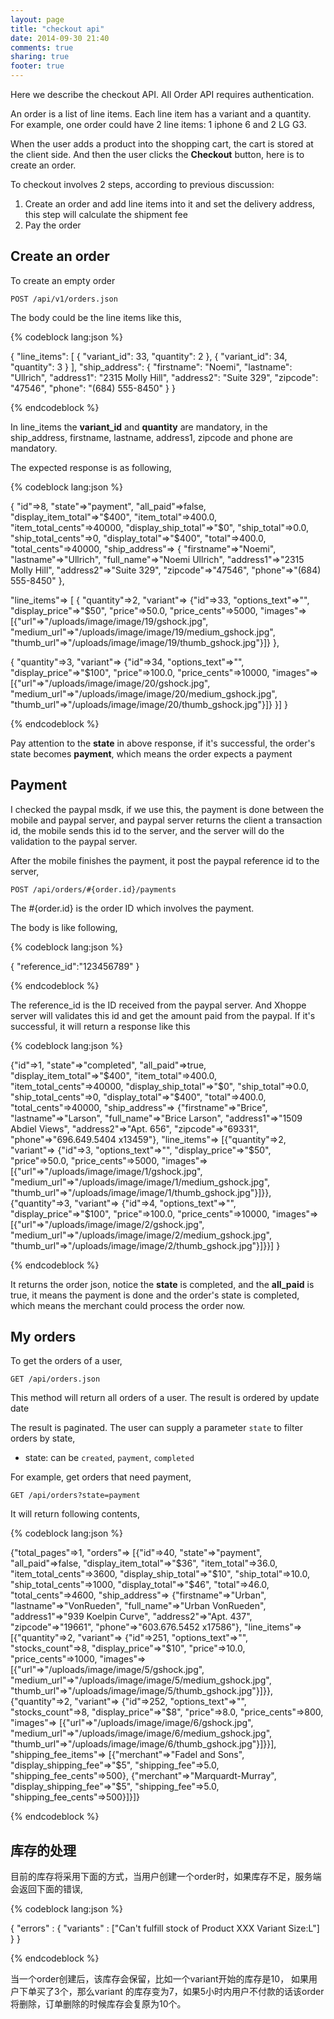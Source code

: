 ```yaml
---
layout: page
title: "checkout api"
date: 2014-09-30 21:40
comments: true
sharing: true
footer: true
---
```


Here we describe the checkout API. All Order API requires authentication.

An order is a list of line items. Each line item has a variant and a quantity. For example, one order could have 2 line items: 1 iphone 6 and 2 LG G3.

When the user adds a product into the shopping cart, the cart is stored at the client side. And then the user clicks the **Checkout** button, here is to create an order.

To checkout involves 2 steps, according to previous discussion:


1. Create an order and add line items into it and set the delivery address, this step will calculate the shipment fee
2. Pay the order

## Create an order

To create an empty order

`POST /api/v1/orders.json`

The body could be the line items like this,

{% codeblock lang:json %}

{
  "line_items":
    [
      { "variant_id": 33,
        "quantity": 2
      },
      { "variant_id": 34,
        "quantity": 3
      }
    ],
  "ship_address":
    { "firstname": "Noemi",
      "lastname": "Ullrich",
      "address1": "2315 Molly Hill",
      "address2": "Suite 329",
      "zipcode": "47546",
      "phone": "(684) 555-8450"
    }
}

{% endcodeblock %}

In line_items the **variant_id** and **quantity** are mandatory, in the ship_address, firstname, lastname, address1, zipcode and phone are mandatory.

The expected response is as following,

{% codeblock lang:json %}

{
 "id"=>8,
 "state"=>"payment",
 "all_paid"=>false,
 "display_item_total"=>"$400",
 "item_total"=>400.0,
 "item_total_cents"=>40000,
 "display_ship_total"=>"$0",
 "ship_total"=>0.0,
 "ship_total_cents"=>0,
 "display_total"=>"$400",
 "total"=>400.0,
 "total_cents"=>40000,
 "ship_address"=>
  {
   "firstname"=>"Noemi",
   "lastname"=>"Ullrich",
   "full_name"=>"Noemi Ullrich",
   "address1"=>"2315 Molly Hill",
   "address2"=>"Suite 329",
   "zipcode"=>"47546",
   "phone"=>"(684) 555-8450"
  },

 "line_items"=>
  [
    {
      "quantity"=>2,
      "variant"=>
     {"id"=>33,
      "options_text"=>"",
      "display_price"=>"$50",
      "price"=>50.0,
      "price_cents"=>5000,
      "images"=>
       [{"url"=>"/uploads/image/image/19/gshock.jpg",
         "medium_url"=>"/uploads/image/image/19/medium_gshock.jpg",
         "thumb_url"=>"/uploads/image/image/19/thumb_gshock.jpg"}]}
    },

   {
    "quantity"=>3,
    "variant"=>
     {"id"=>34,
      "options_text"=>"",
      "display_price"=>"$100",
      "price"=>100.0,
      "price_cents"=>10000,
      "images"=>
       [{"url"=>"/uploads/image/image/20/gshock.jpg",
         "medium_url"=>"/uploads/image/image/20/medium_gshock.jpg",
         "thumb_url"=>"/uploads/image/image/20/thumb_gshock.jpg"}]}
    }]
 }

{% endcodeblock %}

Pay attention to the **state** in above response, if it's successful, the order's state becomes **payment**, which means the order expects a payment


## Payment

I checked the paypal msdk, if we use this, the payment is done between the mobile and paypal server, and paypal server returns the client a transaction id, the mobile sends this id to the server, and the server will do the validation to the paypal server.


After the mobile finishes the payment, it post the paypal reference id to the server,

`POST /api/orders/#{order.id}/payments`

The #{order.id} is the order ID which involves the payment.

The body is like following,

{% codeblock lang:json %}

{
  "reference_id":"123456789"
}

{% endcodeblock %}

The reference_id is the ID received from the paypal server. And Xhoppe server will validates this id and get the amount paid from the paypal. If it's successful, it will return a response like this

{% codeblock lang:json %}

{"id"=>1,
 "state"=>"completed",
 "all_paid"=>true,
 "display_item_total"=>"$400",
 "item_total"=>400.0,
 "item_total_cents"=>40000,
 "display_ship_total"=>"$0",
 "ship_total"=>0.0,
 "ship_total_cents"=>0,
 "display_total"=>"$400",
 "total"=>400.0,
 "total_cents"=>40000,
 "ship_address"=>
  {"firstname"=>"Brice",
   "lastname"=>"Larson",
   "full_name"=>"Brice Larson",
   "address1"=>"1509 Abdiel Views",
   "address2"=>"Apt. 656",
   "zipcode"=>"69331",
   "phone"=>"696.649.5404 x13459"},
 "line_items"=>
  [{"quantity"=>2,
    "variant"=>
     {"id"=>3,
      "options_text"=>"",
      "display_price"=>"$50",
      "price"=>50.0,
      "price_cents"=>5000,
      "images"=>
       [{"url"=>"/uploads/image/image/1/gshock.jpg",
         "medium_url"=>"/uploads/image/image/1/medium_gshock.jpg",
         "thumb_url"=>"/uploads/image/image/1/thumb_gshock.jpg"}]}},
   {"quantity"=>3,
    "variant"=>
     {"id"=>4,
      "options_text"=>"",
      "display_price"=>"$100",
      "price"=>100.0,
      "price_cents"=>10000,
      "images"=>
       [{"url"=>"/uploads/image/image/2/gshock.jpg",
         "medium_url"=>"/uploads/image/image/2/medium_gshock.jpg",
         "thumb_url"=>"/uploads/image/image/2/thumb_gshock.jpg"}]}}]
}

{% endcodeblock %}

It returns the order json, notice the **state** is completed, and the **all_paid** is true, it means the payment is done and the order's state is completed, which means the merchant could process the order now.

## My orders
To get the orders of a user,

`GET /api/orders.json`

This method will return all orders of a user. The result is ordered by update date

The result is paginated. The user can supply a parameter `state` to filter orders by state,

- state: can be `created`, `payment`, `completed`

For example, get orders that need payment,

`GET /api/orders?state=payment`

It will return following contents,

{% codeblock lang:json %}

{"total_pages"=>1,
 "orders"=>
  [{"id"=>40,
    "state"=>"payment",
    "all_paid"=>false,
    "display_item_total"=>"$36",
    "item_total"=>36.0,
    "item_total_cents"=>3600,
    "display_ship_total"=>"$10",
    "ship_total"=>10.0,
    "ship_total_cents"=>1000,
    "display_total"=>"$46",
    "total"=>46.0,
    "total_cents"=>4600,
    "ship_address"=>
     {"firstname"=>"Urban",
      "lastname"=>"VonRueden",
      "full_name"=>"Urban VonRueden",
      "address1"=>"939 Koelpin Curve",
      "address2"=>"Apt. 437",
      "zipcode"=>"19661",
      "phone"=>"603.676.5452 x17586"},
    "line_items"=>
     [{"quantity"=>2,
       "variant"=>
        {"id"=>251,
         "options_text"=>"",
         "stocks_count"=>8,
         "display_price"=>"$10",
         "price"=>10.0,
         "price_cents"=>1000,
         "images"=>
          [{"url"=>"/uploads/image/image/5/gshock.jpg",
            "medium_url"=>"/uploads/image/image/5/medium_gshock.jpg",
            "thumb_url"=>"/uploads/image/image/5/thumb_gshock.jpg"}]}},
      {"quantity"=>2,
       "variant"=>
        {"id"=>252,
         "options_text"=>"",
         "stocks_count"=>8,
         "display_price"=>"$8",
         "price"=>8.0,
         "price_cents"=>800,
         "images"=>
          [{"url"=>"/uploads/image/image/6/gshock.jpg",
            "medium_url"=>"/uploads/image/image/6/medium_gshock.jpg",
            "thumb_url"=>"/uploads/image/image/6/thumb_gshock.jpg"}]}}],
    "shipping_fee_items"=>
     [{"merchant"=>"Fadel and Sons", "display_shipping_fee"=>"$5", "shipping_fee"=>5.0, "shipping_fee_cents"=>500},
      {"merchant"=>"Marquardt-Murray", "display_shipping_fee"=>"$5", "shipping_fee"=>5.0, "shipping_fee_cents"=>500}]}]}

{% endcodeblock %}

## 库存的处理
目前的库存将采用下面的方式，当用户创建一个order时，如果库存不足，服务端会返回下面的错误,

{% codeblock lang:json %}

{
  "errors" : {
    "variants" : ["Can't fulfill stock of Product XXX Variant Size:L"]
  }
}

{% endcodeblock %}


当一个order创建后，该库存会保留，比如一个variant开始的库存是10， 如果用户下单买了3个，那么variant
的库存变为7，如果5小时内用户不付款的话该order将删除，订单删除的时候库存会复原为10个。

